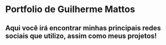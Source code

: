 # Portfolio de Guilherme Mattos

## Aqui você irá encontrar minhas principais redes sociais que utilizo, assim como meus projetos!
